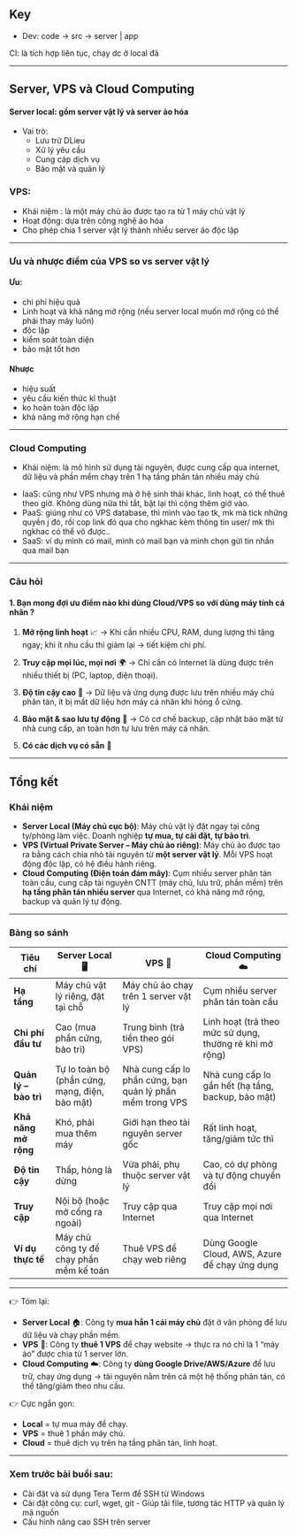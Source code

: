## Key

- Dev:
  code -> src -> server
  |
  app

CI: là tích hợp liên tục, chạy dc ở local đã

---

## Server, VPS và Cloud Computing

#### Server local: gồm server vật lý và server ảo hóa

- Vai trò:
  - Lưu trữ DLieu
  - Xử lý yêu cầu
  - Cung cáp dịch vụ
  - Bảo mật và quản lý

### VPS:

- Khái niệm : là một máy chủ ảo được tạo ra từ 1 máy chủ vật lý
- Hoạt động: dựa trên công nghệ ảo hóa
- Cho phép chia 1 server vật lý thành nhiều server ảo độc lập

---

### Ưu và nhược điểm của VPS so vs server vật lý

#### Ưu:

- chi phí hiệu quả
- Linh hoạt và khả năng mở rộng (nếu server local muốn mở rộng có thể phải thay máy luôn)
- độc lập
- kiểm soát toàn diện
- bảo mật tốt hơn

#### Nhược

- hiệu suất
- yêu cầu kiến thức kĩ thuật
- ko hoàn toàn độc lập
- khả năng mở rộng hạn chế

---

### Cloud Computing

- Khái niệm: là mô hình sử dụng tài nguyên, được cung cấp qua internet, dữ liệu và phần mềm chạy trên 1 hạ tầng phân tán nhiều máy chủ

* IaaS: cũng như VPS nhưng mà ở hệ sinh thái khác, linh hoạt, có thể thuê theo giờ. Không dùng nữa thì tắt, bật lại thì cộng thêm giờ vào.
* PaaS: giúng như có VPS database, thì mình vào tạo tk, mk mà tick những quyền j đó, rồi cop link đó qua cho ngkhac kèm thông tin user/ mk thì ngkhac có thể vô được..
* SaaS: ví dụ mình có mail, mình có mail bạn và mình chọn gửi tin nhắn qua mail bạn

---

### Câu hỏi

#### 1. Bạn mong đợi ưu điểm nào khi dùng Cloud/VPS so với dùng máy tính cá nhân ?

1. **Mở rộng linh hoạt** 📈
   → Khi cần nhiều CPU, RAM, dung lượng thì tăng ngay; khi ít nhu cầu thì giảm lại → tiết kiệm chi phí.

2. **Truy cập mọi lúc, mọi nơi** 🌍
   → Chỉ cần có Internet là dùng được trên nhiều thiết bị (PC, laptop, điện thoại).

3. **Độ tin cậy cao** 🔄
   → Dữ liệu và ứng dụng được lưu trên nhiều máy chủ phân tán, ít bị mất dữ liệu hơn máy cá nhân khi hỏng ổ cứng.

4. **Bảo mật & sao lưu tự động** 🔐
   → Có cơ chế backup, cập nhật bảo mật từ nhà cung cấp, an toàn hơn tự lưu trên máy cá nhân.

5. **Có các dịch vụ có sẵn** 🔐

---

## Tổng kết

### **Khái niệm**

- **Server Local (Máy chủ cục bộ)**: Máy chủ vật lý đặt ngay tại công ty/phòng làm việc. Doanh nghiệp **tự mua, tự cài đặt, tự bảo trì**.
- **VPS (Virtual Private Server – Máy chủ ảo riêng)**: Máy chủ ảo được tạo ra bằng cách chia nhỏ tài nguyên từ **một server vật lý**. Mỗi VPS hoạt động độc lập, có hệ điều hành riêng.
- **Cloud Computing (Điện toán đám mây)**: Cụm nhiều server phân tán toàn cầu, cung cấp tài nguyên CNTT (máy chủ, lưu trữ, phần mềm) trên **hạ tầng phân tán nhiều server** qua Internet, có khả năng mở rộng, backup và quản lý tự động.

---

### **Bảng so sánh**

| Tiêu chí              | **Server Local** 🖥️                            | **VPS** 🍰                                                | **Cloud Computing** ☁️                                  |
| --------------------- | ---------------------------------------------- | --------------------------------------------------------- | ------------------------------------------------------- |
| **Hạ tầng**           | Máy chủ vật lý riêng, đặt tại chỗ              | Máy chủ ảo chạy trên 1 server vật lý                      | Cụm nhiều server phân tán toàn cầu                      |
| **Chi phí đầu tư**    | Cao (mua phần cứng, bảo trì)                   | Trung bình (trả tiền theo gói VPS)                        | Linh hoạt (trả theo mức sử dụng, thường rẻ khi mở rộng) |
| **Quản lý – bảo trì** | Tự lo toàn bộ (phần cứng, mạng, điện, bảo mật) | Nhà cung cấp lo phần cứng, bạn quản lý phần mềm trong VPS | Nhà cung cấp lo gần hết (hạ tầng, backup, bảo mật)      |
| **Khả năng mở rộng**  | Khó, phải mua thêm máy                         | Giới hạn theo tài nguyên server gốc                       | Rất linh hoạt, tăng/giảm tức thì                        |
| **Độ tin cậy**        | Thấp, hỏng là dừng                             | Vừa phải, phụ thuộc server vật lý                         | Cao, có dự phòng và tự động chuyển đổi                  |
| **Truy cập**          | Nội bộ (hoặc mở cổng ra ngoài)                 | Truy cập qua Internet                                     | Truy cập mọi nơi qua Internet                           |
| **Ví dụ thực tế**     | Máy chủ công ty để chạy phần mềm kế toán       | Thuê VPS để chạy web riêng                                | Dùng Google Cloud, AWS, Azure để chạy ứng dụng          |

---

👉 Tóm lại:

- **Server Local** 🏠: Công ty **mua hẳn 1 cái máy chủ** đặt ở văn phòng để lưu dữ liệu và chạy phần mềm.
- **VPS** 🍰: Công ty **thuê 1 VPS** để chạy website → thực ra nó chỉ là 1 “máy ảo” được chia từ 1 server lớn.
- **Cloud Computing** ☁️: Công ty **dùng Google Drive/AWS/Azure** để lưu trữ, chạy ứng dụng → tài nguyên nằm trên cả một hệ thống phân tán, có thể tăng/giảm theo nhu cầu.

👉 Cực ngắn gọn:

- **Local** = tự mua máy để chạy.
- **VPS** = thuê 1 phần máy chủ.
- **Cloud** = thuê dịch vụ trên hạ tầng phân tán, linh hoạt.

---

### Xem trước bài buổi sau:

- Cài đặt và sử dụng Tera Term để SSH từ Windows
- Cài đặt công cụ: curl, wget, git - Giúp tải file, tương tác HTTP và quản lý mã nguồn
- Cấu hình nâng cao SSH trên server
